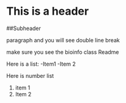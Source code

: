 # This is a header 

##Subheader 

paragraph
and 
you will see double line break

make sure you see the bioinfo class Readme

Here is a list:
-Item1
-Item 2

Here is number list 
1. item 1
2. Item 2

